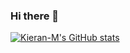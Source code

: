 ### Hi there 👋

<!--
**Kieran-M/Kieran-M** is a ✨ _special_ ✨ repository because its `README.md` (this file) appears on your GitHub profile.

Here are some ideas to get you started:

- 🔭 I’m currently working on ...
- 🌱 I’m currently learning ...
- 👯 I’m looking to collaborate on ...
- 🤔 I’m looking for help with ...
- 💬 Ask me about ...
- 📫 How to reach me: ...
- 😄 Pronouns: ...
- ⚡ Fun fact: ...
-->
[![Kieran-M's GitHub stats](https://github-readme-stats.vercel.app/api?username=kieran-m&count_private=true&show_icons=true&theme=dracula)](https://github.com/anuraghazra/github-readme-stats)
